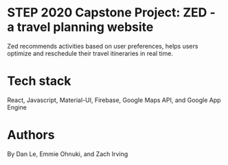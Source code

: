 # STEP 2020 Capstone Project: ZED - a travel planning website

Zed recommends activities based on user preferences, helps users optimize and reschedule their travel itineraries in real time.

# Tech stack
React, Javascript, Material-UI, Firebase, Google Maps API, and Google App Engine

# Authors
By Dan Le, Emmie Ohnuki, and Zach Irving 
